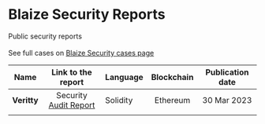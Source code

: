# Blaize Security Reports
Public security reports<br><br>
See full cases on [Blaize Security cases page](https://github.com/Midvel/medium_code_notes)<br>

| Name      | Link to the report | Language | Blockchain | Publication date |
| --------- |:------------------:| -------- |:----------:|:----------------:|
| <b>Veritty</b> | Security [Audit Report](veritty/Veritty-audit-report-v1-[29-Mar-2023].pdf) | Solidity | Ethereum | 30 Mar 2023 |
|   |  |  |  |  |
